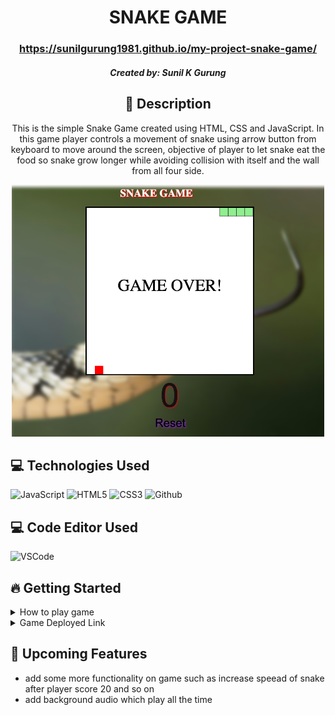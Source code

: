   <div id="description" align="center">

  # SNAKE GAME

  ### https://sunilgurung1981.github.io/my-project-snake-game/


  ##### Created by: Sunil K Gurung



  ## :pencil: Description

 This is the simple Snake Game created using HTML, CSS and JavaScript. In this game player controls a movement of snake using arrow button from keyboard to move around the screen, objective of player to let snake eat the food so snake grow longer while avoiding collision with itself and the wall from all four side. 

 <img src="https://github.com/sunilgurung1981/my-project-snake-game/blob/main/Screen%20Shot%202025-01-09%20at%203.23.42%20PM.png" alt="game-screen" width= 500px>


  </div>

 ## :computer: Technologies Used
  ![JavaScript](https://img.shields.io/badge/-JavaScript-05122A?style=flat&logo=javascript) 
  ![HTML5](https://img.shields.io/badge/-HTML5-05122A?style=flat&logo=html5)
  ![CSS3](https://img.shields.io/badge/-CSS-05122A?style=flat&logo=css3)
  ![Github](https://img.shields.io/badge/-GitHub-05122A?style=flat&logo=github)

## :computer: Code Editor Used
  ![VSCode](https://img.shields.io/badge/-VS_Code-05122A?style=flat&logo=visualstudio)

## :fire: Getting Started

<details>
  <summary> How to play game </summary>
    1. Use the Arrow Key to control the movement of snake.<br> 
    2. Try to eat food by reaching to food position to gain score as weel increase the size of snake. <br>
    3. Protect snake collision with itself or any side of wall otherwise game will be over. <br>
    4. If Game over player can "click" Reset button to re-start the game to play again. <br>
</details>

<details>
  <summary> Game Deployed Link </summary>
   <a href= "https://sunilgurung1981.github.io/my-project-snake-game/"> snake-game </a>
</details>

## :satellite: Upcoming Features

-  add some more functionality on game such as increase speead of snake after player score 20 and so on
-  add background audio which play all the time 
